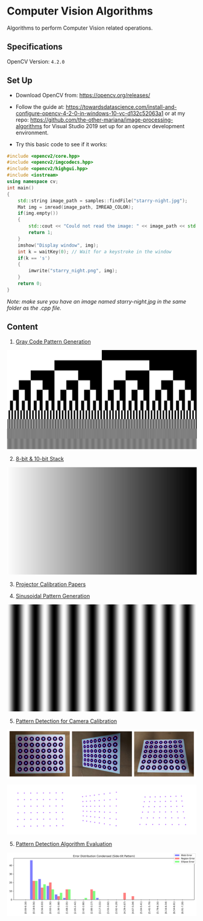 # Computer Vision Algorithms

Algorithms to perform Computer Vision related operations.

## Specifications

OpenCV Version: `4.2.0`

## Set Up

- Download OpenCV from: https://opencv.org/releases/

- Follow the guide at: https://towardsdatascience.com/install-and-configure-opencv-4-2-0-in-windows-10-vc-d132c52063a1 or at my repo: https://github.com/the-other-mariana/image-processing-algorithms for Visual Studio 2019 set up for an opencv development environment.

- Try this basic code to see if it works:

```c++
#include <opencv2/core.hpp>
#include <opencv2/imgcodecs.hpp>
#include <opencv2/highgui.hpp>
#include <iostream>
using namespace cv;
int main()
{
    std::string image_path = samples::findFile("starry-night.jpg");
    Mat img = imread(image_path, IMREAD_COLOR);
    if(img.empty())
    {
        std::cout << "Could not read the image: " << image_path << std::endl;
        return 1;
    }
    imshow("Display window", img);
    int k = waitKey(0); // Wait for a keystroke in the window
    if(k == 's')
    {
        imwrite("starry_night.png", img);
    }
    return 0;
}
```

*Note: make sure you have an image named starry-night.jpg in the same folder as the .cpp file.*

## Content

1. [Gray Code Pattern Generation](https://github.com/the-other-mariana/vision/tree/master/gray-code-pattern)

![img](https://github.com/the-other-mariana/vision/blob/master/gray-code-pattern/out.png?raw=true)

2. [8-bit & 10-bit Stack](https://github.com/the-other-mariana/vision/tree/master/bit-plane-stack)

![img](https://github.com/the-other-mariana/vision/blob/master/bit-plane-stack/src/result.png?raw=true)

3. [Projector Calibration Papers](https://github.com/the-other-mariana/vision/tree/master/projector-calib-papers)

4. [Sinusoidal Pattern Generation](https://github.com/the-other-mariana/vision/tree/master/phase-shifting-sinusoidal-code)

![img](https://github.com/the-other-mariana/vision/blob/master/phase-shifting-sinusoidal-code/pattern/zero.png?raw=true)

5. [Pattern Detection for Camera Calibration](https://github.com/the-other-mariana/vision/tree/master/centroid-detection)

![img](https://github.com/the-other-mariana/vision/blob/master/centroid-detection/patterns.png?raw=true)

![img](https://github.com/the-other-mariana/vision/blob/master/centroid-detection/detections.png?raw=true)

5. [Pattern Detection Algorithm Evaluation](https://github.com/the-other-mariana/vision/tree/master/algorithm-evaluation)

![img](https://github.com/the-other-mariana/vision/blob/master/algorithm-evaluation/histograms/out/condensed-side-tilt.png?raw=true)